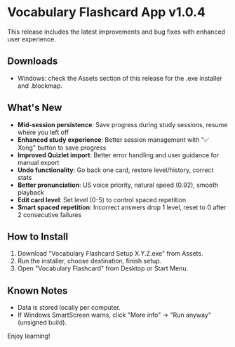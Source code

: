 # Vocabulary Flashcard App v1.0.4

This release includes the latest improvements and bug fixes with enhanced user experience.

## Downloads
- Windows: check the Assets section of this release for the .exe installer and .blockmap.

## What's New
- **Mid-session persistence**: Save progress during study sessions, resume where you left off
- **Enhanced study experience**: Better session management with "✅ Xong" button to save progress
- **Improved Quizlet import**: Better error handling and user guidance for manual export
- **Undo functionality**: Go back one card, restore level/history, correct stats
- **Better pronunciation**: US voice priority, natural speed (0.92), smooth playback
- **Edit card level**: Set level (0-5) to control spaced repetition
- **Smart spaced repetition**: Incorrect answers drop 1 level, reset to 0 after 2 consecutive failures

## How to Install
1) Download "Vocabulary Flashcard Setup X.Y.Z.exe" from Assets.
2) Run the installer, choose destination, finish setup.
3) Open "Vocabulary Flashcard" from Desktop or Start Menu.

## Known Notes
- Data is stored locally per computer.
- If Windows SmartScreen warns, click "More info" -> "Run anyway" (unsigned build).

Enjoy learning!
